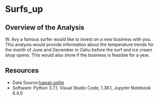 # Surfs_up

## Overview of the Analysis
W. Avy a famous surfer would like to invest on a new business with you. This analysis would provide information about the temperature trends for the month of June and December in Oahu before the surf and ice cream shop opens. This would also show if the business is feasible for a year.

## Resources 
- Data Source:[hawaii.sqlite](https://github.com/kimango/surfs_up/blob/main/hawaii.sqlite)
- Software: Python 3.7.1, Visual Studio Code, 1.38.1, Jupyter Notebook 6.4.0
